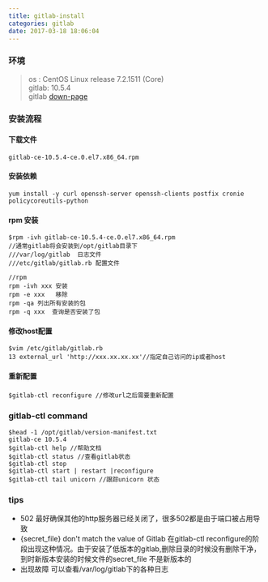 ```yaml
---
title: gitlab-install
categories: gitlab
date: 2017-03-18 18:06:04
---
```



### 环境
> os : CentOS Linux release 7.2.1511 (Core)  
> gitlab: 10.5.4  
> gitlab [down-page](https://mirrors.tuna.tsinghua.edu.cn/gitlab-ce/yum/el7/)

### 安装流程

#### 下载文件
	gitlab-ce-10.5.4-ce.0.el7.x86_64.rpm
	
#### 安装依赖
	yum install -y curl openssh-server openssh-clients postfix cronie policycoreutils-python
	
#### rpm 安装
	$rpm -ivh gitlab-ce-10.5.4-ce.0.el7.x86_64.rpm
	//通常gitlab将会安装到/opt/gitlab目录下
	///var/log/gitlab  日志文件
	///etc/gitlab/gitlab.rb 配置文件
	
	//rpm
	rpm -ivh xxx 安装
	rpm -e xxx	 移除
	rpm -qa 列出所有安装的包
	rpm -q xxx  查询是否安装了包

<!--more-->
#### 修改host配置
	
	$vim /etc/gitlab/gitlab.rb
	13 external_url 'http://xxx.xx.xx.xx'//指定自己访问的ip或者host
	
#### 重新配置
	$gitlab-ctl reconfigure //修改url之后需要重新配置
	
### gitlab-ctl command

	$head -1 /opt/gitlab/version-manifest.txt
	gitlab-ce 10.5.4
	$gitlab-ctl help //帮助文档
	$gitlab-ctl status //查看gitlab状态
	$gitlab-ctl stop 
	$gitlab-ctl start | restart |reconfigure
	$gitlab-ctl tail unicorn //跟踪unicorn 状态
	
### tips
* 502 最好确保其他的http服务器已经关闭了，很多502都是由于端口被占用导致  
* {secret_file} don't match the value of Gitlab  在gitlab-ctl reconfigure的阶段出现这种情况。由于安装了低版本的gitlab,删除目录的时候没有删除干净，到时新版本安装的时候文件的secret_file 不是新版本的  
* 出现故障 可以查看/var/log/gitlab下的各种日志  


